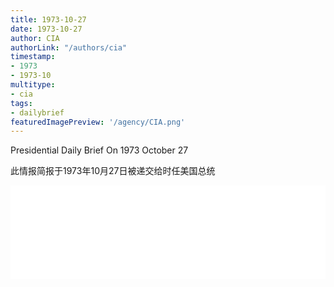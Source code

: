 ```yaml
---
title: 1973-10-27
date: 1973-10-27
author: CIA 
authorLink: "/authors/cia"
timestamp: 
- 1973
- 1973-10
multitype: 
- cia
tags: 
- dailybrief
featuredImagePreview: '/agency/CIA.png'
---
```



Presidential Daily Brief On 1973 October 27

此情报简报于1973年10月27日被递交给时任美国总统

<!--more-->





<div id="over" style="width:100%; overflow:hidden"> <iframe id="sFrame" name="sFrame" frameborder="no" border="0"  allowfullscreen marginwidth="0" scrolling="no" src = " /CIA/1973-10-27.html "  style = " position:absulute; width: 806px; top: 300;" > </iframe> </div>